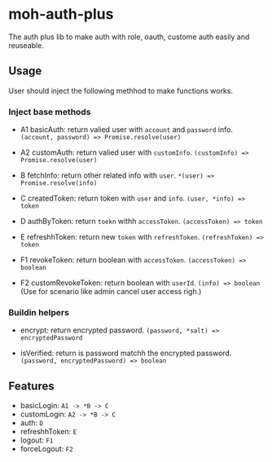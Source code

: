 # moh-auth-plus

The auth plus lib to make auth with role, oauth, custome auth easily and reuseable.

## Usage

User should inject the following methhod to make functions works.

### Inject base methods

* A1 basicAuth: return valied user with `account` and `password` info. `(account, password) => Promise.resolve(user)`

* A2 customAuth: return valied user with `customInfo`. `(customInfo) => Promise.resolve(user)`

* B fetchInfo: return other related info with `user`. `*(user) => Promise.resolve(info)`

* C createdToken: return token with `user` and `info`. `(user, *info) => token`

* D authByToken: return `toekn` withh `accessToken`. `(accessToken) => token`

* E refreshhToken: return new `token` with `refreshToken`. `(refreshToken) => token`

* F1 revokeToken: return boolean with `accessToken`. `(accessToken) => boolean`

* F2 customRevokeToken: return boolean with `userId`. `(info) => boolean` (Use for scenario like admin cancel user access righ.)

### Buildin helpers

* encrypt: return encrypted password. `(password, *salt) => encryptedPassword`

* isVerified: return is password matchh the encrypted password. `(password, encryptedPassword) => boolean`

## Features

* basicLogin: `A1 -> *B -> C`
* customLogin: `A2 -> *B -> C`
* auth: `D`
* refreshhToken: `E`
* logout: `F1`
* forceLogout: `F2`
